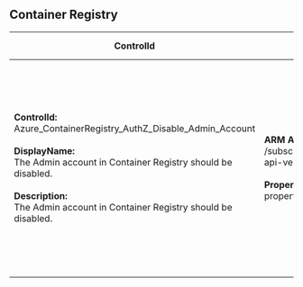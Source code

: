 ## Container Registry

| ControlId | Dependent Azure API(s) and Properties | Control spec |
|-----------|-------------------------------------|------------------|
| <b>ControlId:</b><br>Azure_ContainerRegistry_AuthZ_Disable_Admin_Account<br><br><b>DisplayName:</b><br>The Admin account in Container Registry should be disabled.<br><br><b>Description: </b><br> The Admin account in Container Registry should be disabled. | <b> ARM API to lists all the container registries under the specified subscription. </b> <br> /subscriptions/{subscriptionId}/providers/Microsoft.ContainerRegistry/registries? <br> api-version=2019-05-01 <br><br><b>Properties:</b><br> properties.adminUserEnabled | <b>Scope: </b> Applies on all container registry resources.<br><br><b>Config: </b> NA<br><br> <b>Passed: </b><br> 'Admin User' is 'Disabled'. <br><br> <b>Failed: </b><br> 'Admin User' is 'Enabled'. |


